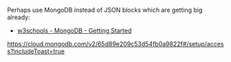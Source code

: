 Perhaps use MongoDB instead of JSON blocks which are getting big already:

- [w3schools - MongoDB - Getting Started](https://www.w3schools.com/nodejs/nodejs_mongodb.asp)

https://cloud.mongodb.com/v2/65d89e209c53d54fb0a9822f#/setup/access?includeToast=true

